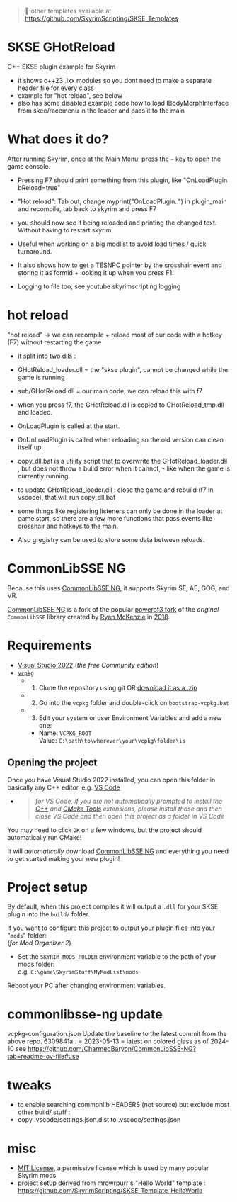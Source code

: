 > 📜 other templates available at https://github.com/SkyrimScripting/SKSE_Templates

# SKSE GHotReload

C++ SKSE plugin example for Skyrim
- it shows c++23 .ixx modules so you dont need to make a separate header file for every class
- example for "hot reload", see below
- also has some disabled example code how to load IBodyMorphInterface from skee/racemenu in the loader and pass it to the main

# What does it do?

After running Skyrim, once at the Main Menu, press the `~` key to open the game console.
- Pressing F7 should print something from this plugin, like "OnLoadPlugin bReload=true"

- "Hot reload": Tab out, change myprint("OnLoadPlugin..") in plugin_main and recompile, tab back to skyrim and press F7
- you should now see it being reloaded and printing the changed text. Without having to restart skyrim.
- Useful when working on a big modlist to avoid load times / quick turnaround.

- It also shows how to get a TESNPC pointer by the crosshair event and storing it as formid + looking it up when you press F1.

- Logging to file too, see youtube skyrimscripting logging

# hot reload

"hot reload" -> we can recompile + reload most of our code with a hotkey (F7) without restarting the game

- it split into two dlls :
- GHotReload_loader.dll = the "skse plugin", cannot be changed while the game is running
- sub/GHotReload.dll  = our main code, we can reload this with f7

- when you press f7, the GHotReload.dll is copied to GHotReload_tmp.dll and loaded.
- OnLoadPlugin is called at the start.
- OnUnLoadPlugin is called when reloading so the old version can clean itself up.

- copy_dll.bat is a utility script that to overwrite the GHotReload_loader.dll , but does not throw a build error when it cannot, - like when the game is currently running.
- to update GHotReload_loader.dll : close the game and rebuild (f7 in vscode), that will run copy_dll.bat

- some things like registering listeners can only be done in the loader at game start, so there are a few more functions that pass events like crosshair and hotkeys to the main.
- Also gregistry can be used to store some data between reloads.

# CommonLibSSE NG

Because this uses [CommonLibSSE NG](https://github.com/CharmedBaryon/CommonLibSSE-NG), it supports Skyrim SE, AE, GOG, and VR.

[CommonLibSSE NG](https://github.com/CharmedBaryon/CommonLibSSE-NG) is a fork of the popular [powerof3 fork](https://github.com/powerof3/CommonLibSSE) of the _original_ `CommonLibSSE` library created by [Ryan McKenzie](https://github.com/Ryan-rsm-McKenzie) in [2018](https://github.com/Ryan-rsm-McKenzie/CommonLibSSE/commit/224773c424bdb8e36c761810cdff0fcfefda5f4a).

# Requirements

- [Visual Studio 2022](https://visualstudio.microsoft.com/) (_the free Community edition_)
- [`vcpkg`](https://github.com/microsoft/vcpkg)
  - 1. Clone the repository using git OR [download it as a .zip](https://github.com/microsoft/vcpkg/archive/refs/heads/master.zip)
  - 2. Go into the `vcpkg` folder and double-click on `bootstrap-vcpkg.bat`
  - 3. Edit your system or user Environment Variables and add a new one:
    - Name: `VCPKG_ROOT`  
      Value: `C:\path\to\wherever\your\vcpkg\folder\is`

## Opening the project

Once you have Visual Studio 2022 installed, you can open this folder in basically any C++ editor, e.g. [VS Code](https://code.visualstudio.com/) 
- > _for VS Code, if you are not automatically prompted to install the [C++](https://marketplace.visualstudio.com/items?itemName=ms-vscode.cpptools) and [CMake Tools](https://marketplace.visualstudio.com/items?itemName=ms-vscode.cmake-tools) extensions, please install those and then close VS Code and then open this project as a folder in VS Code_

You may need to click `OK` on a few windows, but the project should automatically run CMake!

It will _automatically_ download [CommonLibSSE NG](https://github.com/CharmedBaryon/CommonLibSSE-NG) and everything you need to get started making your new plugin!

# Project setup

By default, when this project compiles it will output a `.dll` for your SKSE plugin into the `build/` folder.

If you want to configure this project to output your plugin files
into your "`mods`" folder:  
(_for Mod Organizer 2_)

- Set the `SKYRIM_MODS_FOLDER` environment variable to the path of your mods folder:  
  e.g. `C:\game\SkyrimStuff\MyModList\mods`  

Reboot your PC after changing environment variables.

# commonlibsse-ng update

vcpkg-configuration.json
Update the baseline to the latest commit from the above repo. 6309841a.. = 2023-05-13 = latest on colored glass as of 2024-10
see https://github.com/CharmedBaryon/CommonLibSSE-NG?tab=readme-ov-file#use

# tweaks

- to enable searching commonlib HEADERS (not source) but exclude most other build/ stuff :
- copy .vscode/settings.json.dist to .vscode/settings.json

# misc

- [MIT License](https://choosealicense.com/licenses/mit/), a permissive license which is used by many popular Skyrim mods
- project setup derived from mrowrpurr's "Hello World" template : https://github.com/SkyrimScripting/SKSE_Template_HelloWorld
